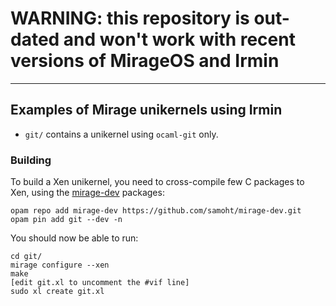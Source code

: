 # WARNING: this repository is out-dated and won't work with recent versions of MirageOS and Irmin

---

## Examples of Mirage unikernels using Irmin

- `git/` contains a unikernel using `ocaml-git` only.

### Building

To build a Xen unikernel, you need to
cross-compile few C packages to Xen, using the
[mirage-dev](https://github.com/mirage/mirage-dev) packages:

```
opam repo add mirage-dev https://github.com/samoht/mirage-dev.git
opam pin add git --dev -n
```

You should now be able to run:

```shell
cd git/
mirage configure --xen
make
[edit git.xl to uncomment the #vif line]
sudo xl create git.xl
```
